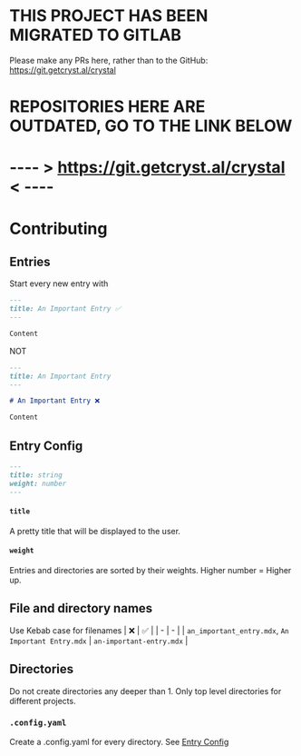 # **THIS PROJECT HAS BEEN MIGRATED TO GITLAB**
Please make any PRs here, rather than to the GitHub: https://git.getcryst.al/crystal

# REPOSITORIES HERE ARE **OUTDATED**, GO TO THE LINK  BELOW
# ---- > https://git.getcryst.al/crystal < ----

# Contributing

## Entries

Start every new entry with

```markdown
---
title: An Important Entry ✅
---

Content
```

NOT

```markdown
---
title: An Important Entry
---

# An Important Entry ❌

Content
```

## Entry Config

```markdown
---
title: string
weight: number
---
```

#### `title`

A pretty title that will be displayed to the user.

#### `weight`

Entries and directories are sorted by their weights. Higher number = Higher up.

## File and directory names

Use Kebab case for filenames
| ❌ | ✅ |
| - | - |
| `an_important_entry.mdx`, `An Important Entry.mdx` | `an-important-entry.mdx` |

## Directories

Do not create directories any deeper than 1. Only top level directories for different projects.

### `.config.yaml`

Create a .config.yaml for every directory. See [Entry Config](#entry-config)
